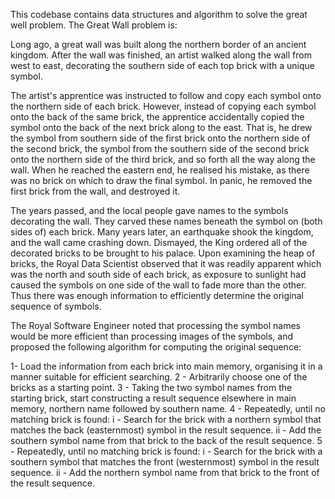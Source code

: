 This codebase contains data structures and algorithm to solve the great well problem. The Great Wall problem is:

Long ago, a great wall was built along the northern border of an ancient kingdom. After the wall was finished, an artist walked along the wall from west to east, decorating the southern side of each top brick with a unique symbol.

The artist's apprentice was instructed to follow and copy each symbol onto the northern side of each brick. However, instead of copying each symbol onto the back of the same brick, the apprentice accidentally copied the symbol onto the back of the next brick along to the east. That is, he drew the symbol from southern side of the first brick onto the northern side of the second brick, the symbol from the southern side of the second brick onto the northern side of the third brick, and so forth all the way along the wall. When he reached the eastern end, he realised his mistake, as there was no brick on which to draw the final symbol. In panic, he removed the first brick from the wall, and destroyed it.

The years passed, and the local people gave names to the symbols decorating the wall. They carved these names beneath the symbol on (both sides of) each brick. Many years later, an earthquake shook the kingdom, and the wall came crashing down. Dismayed, the King ordered all of the decorated bricks to be brought to his palace. Upon examining the heap of bricks, the Royal Data Scientist observed that it was readily apparent which was the north and south side of each brick, as exposure to sunlight had caused the symbols on one side of the wall to fade more than the other. Thus there was enough information to efficiently determine the original sequence of symbols.

The Royal Software Engineer noted that processing the symbol names would be more efficient than processing images of the symbols, and proposed the following algorithm for computing the original sequence:

 1- Load the information from each brick into main memory, organising it in a manner suitable for efficient searching.
 2 - Arbitrarily choose one of the bricks as a starting point.
 3 - Taking the two symbol names from the starting brick, start constructing a result sequence elsewhere in main memory, northern name followed by southern name.
 4 - Repeatedly, until no matching brick is found:
   i - Search for the brick with a northern symbol that matches the back (easternmost) symbol in the result sequence.
   ii - Add the southern symbol name from that brick to the back of the result sequence.
 5 -  Repeatedly, until no matching brick is found:
   i - Search for the brick with a southern symbol that matches the front (westernmost) symbol in the result sequence.
   ii - Add the northern symbol name from that brick to the front of the result sequence.